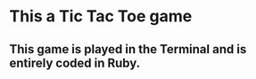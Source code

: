 <h1>This a Tic Tac Toe game</h1>

<h2>This game is played in the Terminal and is entirely coded in Ruby.</h2>
